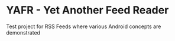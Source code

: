 # YAFR - Yet Another Feed Reader
Test project for RSS Feeds where various Android concepts are demonstrated

